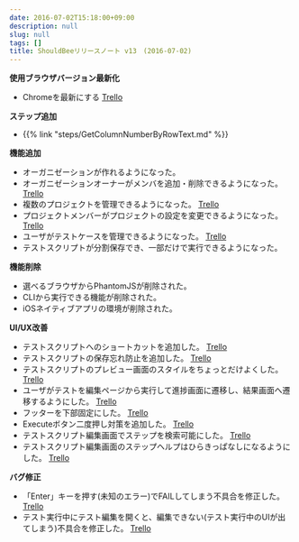```yaml
---
date: 2016-07-02T15:18:00+09:00
description: null
slug: null
tags: []
title: ShouldBeeリリースノート v13　(2016-07-02)
---
```


__使用ブラウザバージョン最新化__

* Chromeを最新にする [Trello](https://trello.com/c/FJ5XcduR/180-chrome)

__ステップ追加__

* {{% link "steps/GetColumnNumberByRowText.md" %}}

__機能追加__

* オーガニゼーションが作れるようになった。
* オーガニゼーションオーナーがメンバを追加・削除できるようになった。 [Trello](https://trello.com/c/qJTQzaBv/209-3-3)
* 複数のプロジェクトを管理できるようになった。 [Trello](https://trello.com/c/i7ZjDfDR/26-8-api)
* プロジェクトメンバーがプロジェクトの設定を変更できるようになった。 [Trello](https://trello.com/c/3WfdHzGh/191-2-2)
* ユーザがテストケースを管理できるようになった。 [Trello](https://trello.com/c/V3rpLggy/193-8-8)
* テストスクリプトが分割保存でき、一部だけで実行できるようになった。

__機能削除__

* 選べるブラウザからPhantomJSが削除された。
* CLIから実行できる機能が削除された。
* iOSネイティブアプリの環境が削除された。

__UI/UX改善__

* テストスクリプトへのショートカットを追加した。 [Trello](https://trello.com/c/kzG6Mn0i/137-0)
* テストスクリプトの保存忘れ防止を追加した。 [Trello](https://trello.com/c/KKi59lTu/136-0)
* テストスクリプトのプレビュー画面のスタイルをちょっとだけよくした。 [Trello](https://trello.com/c/QQa8X5zs/213-1-1)
* ユーザがテストを編集ページから実行して進捗画面に遷移し、結果画面へ遷移するようにした。 [Trello](https://trello.com/c/fxqMsuMT/208-8-5)
* フッターを下部固定にした。 [Trello](https://trello.com/c/gV5ZSa9c/218-0-5-0-5)
* Executeボタン二度押し対策を追加した。 [Trello](https://trello.com/c/RQ8lVmaa/219-0-5-execute-0-5)
* テストスクリプト編集画面でステップを検索可能にした。 [Trello](https://trello.com/c/zl9OC4xN/229-0-5)
* テストスクリプト編集画面のステップヘルプはひらきっぱなしになるようにした。 [Trello](https://trello.com/c/JFQqTVzh/220-0-5)

__バグ修正__

* 「Enter」キーを押す(未知のエラー)でFAILしてしまう不具合を修正した。 [Trello](https://trello.com/c/An3gX1ly/150-0-enter-fail)
* テスト実行中にテスト編集を開くと、編集できない(テスト実行中のUIが出てしまう)不具合を修正した。 [Trello](https://trello.com/c/KaxsVlc0/222-0-5-ui-0-5)
